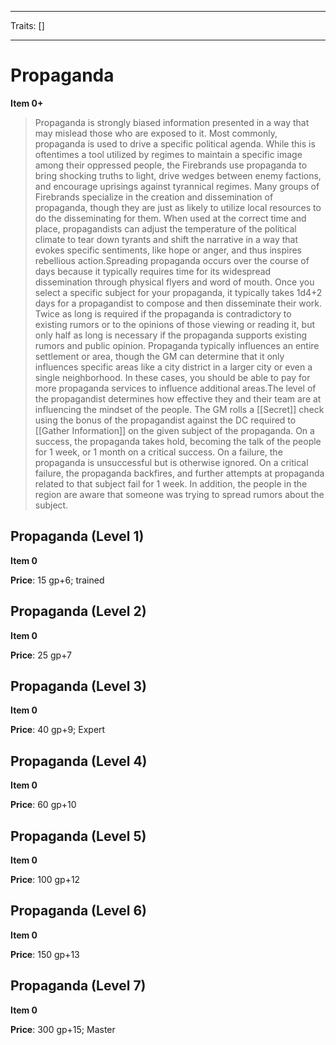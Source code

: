 
---

Traits: []

---

# Propaganda

**Item 0+**

> Propaganda is strongly biased information presented in a way that may mislead those who are exposed to it. Most commonly, propaganda is used to drive a specific political agenda. While this is oftentimes a tool utilized by regimes to maintain a specific image among their oppressed people, the Firebrands use propaganda to bring shocking truths to light, drive wedges between enemy factions, and encourage uprisings against tyrannical regimes. Many groups of Firebrands specialize in the creation and dissemination of propaganda, though they are just as likely to utilize local resources to do the disseminating for them. When used at the correct time and place, propagandists can adjust the temperature of the political climate to tear down tyrants and shift the narrative in a way that evokes specific sentiments, like hope or anger, and thus inspires rebellious action.Spreading propaganda occurs over the course of days because it typically requires time for its widespread dissemination through physical flyers and word of mouth. Once you select a specific subject for your propaganda, it typically takes 1d4+2 days for a propagandist to compose and then disseminate their work. Twice as long is required if the propaganda is contradictory to existing rumors or to the opinions of those viewing or reading it, but only half as long is necessary if the propaganda supports existing rumors and public opinion. Propaganda typically influences an entire settlement or area, though the GM can determine that it only influences specific areas like a city district in a larger city or even a single neighborhood. In these cases, you should be able to pay for more propaganda services to influence additional areas.The level of the propagandist determines how effective they and their team are at influencing the mindset of the people. The GM rolls a [[Secret]] check using the bonus of the propagandist against the DC required to [[Gather Information]] on the given subject of the propaganda. On a success, the propaganda takes hold, becoming the talk of the people for 1 week, or 1 month on a critical success. On a failure, the propaganda is unsuccessful but is otherwise ignored. On a critical failure, the propaganda backfires, and further attempts at propaganda related to that subject fail for 1 week. In addition, the people in the region are aware that someone was trying to spread rumors about the subject.

## Propaganda (Level 1)

**Item 0**

**Price**: 15 gp+6; trained

## Propaganda (Level 2)

**Item 0**

**Price**: 25 gp+7

## Propaganda (Level 3)

**Item 0**

**Price**: 40 gp+9; Expert

## Propaganda (Level 4)

**Item 0**

**Price**: 60 gp+10

## Propaganda (Level 5)

**Item 0**

**Price**: 100 gp+12

## Propaganda (Level 6)

**Item 0**

**Price**: 150 gp+13

## Propaganda (Level 7)

**Item 0**

**Price**: 300 gp+15; Master
